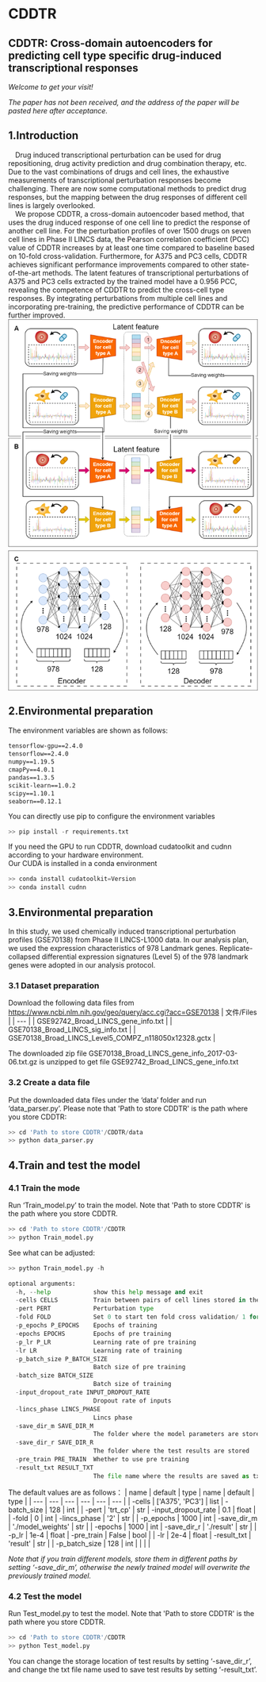 # CDDTR
## CDDTR: Cross-domain autoencoders for predicting cell type specific drug-induced transcriptional responses

*Welcome to get your visit!*

*The paper has not been received, and the address of the paper will be pasted here after acceptance.*


## 1.Introduction
&emsp;Drug induced transcriptional perturbation can be used for drug repositioning, drug activity prediction and drug combination therapy, etc. Due to the vast combinations of drugs and cell lines, the exhaustive measurements of transcriptional perturbation responses become challenging. There are now some computational methods to predict drug responses, but the mapping between the drug responses of different cell lines is largely overlooked.<br>
&emsp;We propose CDDTR, a cross-domain autoencoder based method, that uses the drug induced response of one cell line to predict the response of another cell line. For the perturbation profiles of over 1500 drugs on seven cell lines in Phase II LINCS data, the Pearson correlation coefficient (PCC) value of CDDTR increases by at least one time compared to baseline based on 10-fold cross-validation. Furthermore, for A375 and PC3 cells, CDDTR achieves significant performance improvements compared to other state-of-the-art methods. The latent features of transcriptional perturbations of A375 and PC3 cells extracted by the trained model have a 0.956 PCC, revealing the competence of CDDTR to predict the cross-cell type responses. By integrating perturbations from multiple cell lines and incorporating pre-training, the predictive performance of CDDTR can be further improved.<br>
<img src="Figure_1.png"  align = "middle"  width="600" />
## 2.Environmental preparation
The environment variables are shown as follows:

    tensorflow-gpu==2.4.0
	tensorflow==2.4.0
	numpy==1.19.5
	cmapPy==4.0.1
	pandas==1.3.5
	scikit-learn==1.0.2
	scipy==1.10.1
	seaborn==0.12.1
You can directly use pip to configure the environment variables<br>
```python 
>> pip install -r requirements.txt
```
If you need the GPU to run CDDTR, download cudatoolkit and cudnn according to your hardware environment.<br>
Our CUDA is installed in a conda environment
```python 
>> conda install cudatoolkit=Version
>> conda install cudnn
```
## 3.Environmental preparation
In this study, we used chemically induced transcriptional perturbation profiles (GSE70138) from Phase II LINCS-L1000 data. In our analysis plan, we used the expression characteristics of 978 Landmark genes. Replicate-collapsed differential expression signatures (Level 5) of the 978 landmark genes were adopted in our analysis protocol.
### 3.1 Dataset preparation
Download the following data files from https://www.ncbi.nlm.nih.gov/geo/query/acc.cgi?acc=GSE70138
| 文件/Files |
| --- |
| GSE92742_Broad_LINCS_gene_info.txt |
| GSE70138_Broad_LINCS_sig_info.txt |
| GSE70138_Broad_LINCS_Level5_COMPZ_n118050x12328.gctx |

The downloaded zip file GSE70138_Broad_LINCS_gene_info_2017-03-06.txt.gz is unzipped to get file GSE92742_Broad_LINCS_gene_info.txt
### 3.2 Create a data file
Put the downloaded data files under the ‘data’ folder and run ‘data_parser.py’. Please note that 'Path to store CDDTR' is the path where you store CDDTR:
```python  
>> cd 'Path to store CDDTR'/CDDTR/data
>> python data_parser.py
```
## 4.Train and test the model
### 4.1 Train the mode
Run ‘Train_model.py’ to train the model. Note that 'Path to store CDDTR' is the path where you store CDDTR.
```python  
>> cd 'Path to store CDDTR'/CDDTR
>> python Train_model.py
```
See what can be adjusted:
```python  
>> python Train_model.py -h
```
```python 
optional arguments:
  -h, --help            show this help message and exit
  -cells CELLS          Train between pairs of cell lines stored in the list
  -pert PERT            Perturbation type
  -fold FOLD            Set 0 to start ten fold cross validation/ 1 for 70 training/ 2 to start training all
  -p_epochs P_EPOCHS    Epochs of training
  -epochs EPOCHS        Epochs of pre training
  -p_lr P_LR            Learning rate of pre training
  -lr LR                Learning rate of training
  -p_batch_size P_BATCH_SIZE
                        Batch size of pre training
  -batch_size BATCH_SIZE
                        Batch size of training
  -input_dropout_rate INPUT_DROPOUT_RATE
                        Dropout rate of inputs
  -lincs_phase LINCS_PHASE
                        Lincs phase
  -save_dir_m SAVE_DIR_M
                        The folder where the model parameters are stored
  -save_dir_r SAVE_DIR_R
                        The folder where the test results are stored
  -pre_train PRE_TRAIN  Whether to use pre training
  -result_txt RESULT_TXT
                        The file name where the results are saved as txt, txt is saved in save_dir_r
```
The default values are as follows：
| name | default | type | name | default | type |
| --- | --- | --- | --- | --- | --- |
| -cells | ['A375', 'PC3'] | list | -batch_size | 128 | int |
| -pert | 'trt_cp' | str | -input_dropout_rate | 0.1 | float |
| -fold | 0 | int | -lincs_phase | '2' | str |
| -p_epochs | 1000 | int | -save_dir_m | './model_weights' | str |
| -epochs | 1000 | int | -save_dir_r | './result' | str |
| -p_lr | 1e-4 | float | -pre_train | False | bool |
| -lr | 2e-4 | float | -result_txt | 'result' | str |
| -p_batch_size | 128 | int |   |  |  |

*Note that if you train different models, store them in different paths by setting ‘-save_dir_m’, otherwise the newly trained model will overwrite the previously trained model.*
### 4.2 Test the model
Run Test_model.py to test the model. Note that 'Path to store CDDTR' is the path where you store CDDTR.
```python  
>> cd 'Path to store CDDTR'/CDDTR
>> python Test_model.py
```
You can change the storage location of test results by setting ‘-save_dir_r’, and change the txt file name used to save test results by setting ‘-result_txt’.
